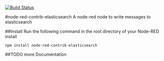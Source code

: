 [![Build Status](https://travis-ci.org/benediktarnold/node-red-contrib-elasticsearch.svg?branch=master)](https://travis-ci.org/benediktarnold/node-red-contrib-elasticsearch)

#node-red-contrib-elasticsearch
A node-red node to write messages to elasticsearch

##Install
Run the following command in the root directory of your Node-RED install

	npm install node-red-contrib-elasticsearch
	
##TODO more Documentation